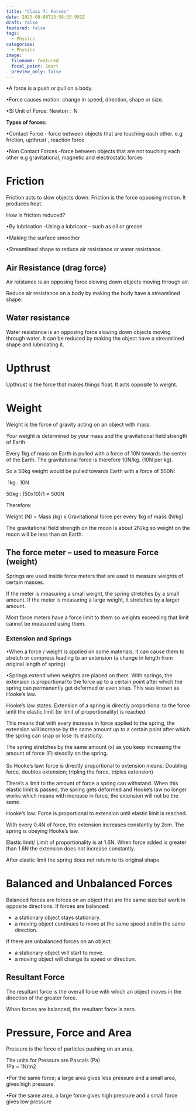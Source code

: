 ```yaml
---
title: "Class 7: Forces"
date: 2023-08-08T13:58:55.992Z
draft: false
featured: false
tags:
  - Physics
categories:
  - Physics
image:
  filename: featured
  focal_point: Smart
  preview_only: false
---
```

<!--StartFragment-->

•A force is a push or pull on a body.

•Force causes motion: change in speed, direction, shape or size.

•SI Unit of Force: Newton :  N

<!--EndFragment--><!--StartFragment-->

**T﻿ypes of forces:**

•Contact Force -  force between objects that are touching each other. e.g friction, upthrust , reaction force 

•Non Contact Forces -force between objects that are not touching each other e.g gravitational, magnetic and electrostatic forces

<!--StartFragment-->

# **Friction**

Friction acts to slow objects down. Friction is the force opposing motion. It produces heat.

How is friction reduced?

•By lubrication -Using a lubricant – such as oil or grease

•Making the surface smoother

•Streamlined shape to reduce air resistance or water resistance.

## **Air Resistance (drag force)**

Air reistance is an opposing force slowing down objects moving through air.

Reduce air resistance on a body by making the body have a streamlined shape:

## W﻿ater resistance

Water resistance is an opposing force slowing down objects moving through water. It can be reduced by making the object have a streamlined shape and lubricating it.



# U﻿pthrust

Upthrust is the force that makes things float. It acts opposite to weight.



# W﻿eight

Weight is the force of gravity acting on an object with mass.

Your weight is determined by your mass and the gravitational field strength of Earth.

Every 1kg of mass on Earth is pulled with a force of 10N towards the center of the Earth. The gravitational force is therefore 10N/kg. (10N per kg).

So a 50kg weight would be pulled towards Earth with a force of 500N:

 1kg : 10N

50kg : (50x10)/1 = 500N

Therefore:

<!--EndFragment--><!--StartFragment-->

Weight (N) = Mass (kg) x Gravitational force per every 1kg of mass (N/kg)



The gravitational field strength on the moon is about 2N/kg so weight on the moon will be less than on Earth.



<!--StartFragment-->

## The force meter – used to measure Force (weight)

Springs are used inside force meters that are used to measure weights of certain masses.

If the meter is measuring a small weight, the spring stretches by a small amount. If the meter is measuring a large weight, it stretches by a larger amount.

Most force meters have a force limit to them so weights exceeding that limit cannot be measured using them.

<!--StartFragment-->

### Extension and Springs

<!--StartFragment-->

•When a force / weight is applied on some materials, it can cause them to stretch or compress leading to an extension (a change in length from original length of spring)

•Springs extend when weights are placed on them. With springs, the extension is proportional to the force up to a certain point after which the spring can permanently get deformed or even snap. This was known as Hooke’s law.

<!--EndFragment-->

<!--StartFragment-->

Hooke’s law states: Extension of a spring is directly proportional to the force until the elastic limit (or limit of proportionality) is reached.

This means that with every increase in force applied to the spring, the extension will increase by the same amount up to a certain point after which the spring can snap or lose its elasticity.

<!--EndFragment-->

<!--StartFragment-->

The spring stretches by the same amount (x) as you keep increasing the amount of force (F) steadily on the spring.\
\
So Hooke’s law: force is directly proportional to extension means: Doubling force, doubles extension; tripling the force, triples extension)

<!--EndFragment-->

<!--StartFragment-->

There’s a limit to the amount of force a spring can withstand. When this elastic limit is passed, the spring gets deformed and Hooke’s law no longer works which means with increase in force, the extension will not be the same. 

<!--EndFragment-->

 Hooke’s law: Force is proportional to extension until elastic limit is reached.

With every 0.4N of force, the extension increases constantly by 2cm. The spring is obeying Hooke’s law.

Elastic limit/ Limit of proportionality is at 1.6N. When force added is greater than 1.6N the extension does not increase constantly.

After elastic limit the spring does not return to its original shape.

<!--EndFragment-->

# B﻿alanced and Unbalanced Forces

B﻿alanced forces are forces on an object that are the same size but work in opposite directions. If forces are balanced:

* a stationary object stays stationary.
* a﻿ moving object continues to move at the same speed and in the same direction.

I﻿f there are unbalanced forces on an object:

* a﻿ stationary object will start to move.
* a﻿ moving object will change its speed or direction.

<!--StartFragment-->

## Resultant Force

<!--EndFragment-->

T﻿he resultant force is the overall force with which an object moves in the direction of the greater force.

W﻿hen forces are balanced, the resultant force is zero. 

<!--EndFragment-->

# Pressure, Force and Area

Pressure is the force of particles pushing on an area,

<!--StartFragment-->

The units for Pressure are Pascals (Pa)\
1Pa = 1N/m2

<!--EndFragment-->

<!--StartFragment-->

•For the same force; a large area gives less pressure and a small area, gives high pressure.

<!--EndFragment-->

<!--StartFragment-->

•For the same area, a large force gives high pressure and a small force gives low pressure

<!--EndFragment-->